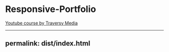 # Responsive-Portfolio

[Youtube course by Traversy Media](https://www.youtube.com/watch?v=qGYNbrT9P6Y)

---

## permalink: dist/index.html

